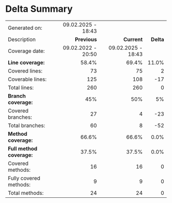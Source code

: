 # Delta Summary
|||||
|:---|---:|---:|---:|
| Generated on: | 09.02.2025 - 18:43 | | |
| Description | **Previous** | **Current** | **Delta** |
| Coverage date: | 09.02.2022 - 20:50 | 09.02.2025 - 18:43 | |
| **Line coverage:** | 58.4% | 69.4% | 11.0% |
| Covered lines: | 73 | 75 | 2 |
| Coverable lines: | 125 | 108 | -17 |
| Total lines: | 260 | 260 | 0 |
| **Branch coverage:** | 45% | 50% | 5% |
| Covered branches: | 27 | 4 | -23 |
| Total branches: | 60 | 8 | -52 |
| **Method coverage:** | 66.6% | 66.6% | 0.0% |
| **Full method coverage:** | 37.5% | 37.5% | 0.0% |
| Covered methods: | 16 | 16 | 0 |
| Fully covered methods: | 9 | 9 | 0 |
| Total methods: | 24 | 24 | 0 |
